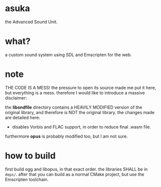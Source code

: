 # asuka

the Advanced Sound Unit.

# what?

a custom sound system using SDL and Emscripten for the web.

# note

THE CODE IS A MESS! the pressure to open its source made me put it here, but everything is a mess. therefore I would like to introduce a massive disclaimer:

the **libsndfile** directory contains a HEAVILY MODIFIED version of the original library, and therefore is NOT the original library.
the changes made are detailed here:

- disables Vorbis and FLAC support, in order to reduce final .wasm file.

furthermore **opus** is probably modified too, but I am not sure.

# how to build

first build ogg and libopus, in that exact order. the libraries SHALL be in `deps/`.
after that you can build as a normal CMake project, but use the Emscripten toolchain.
